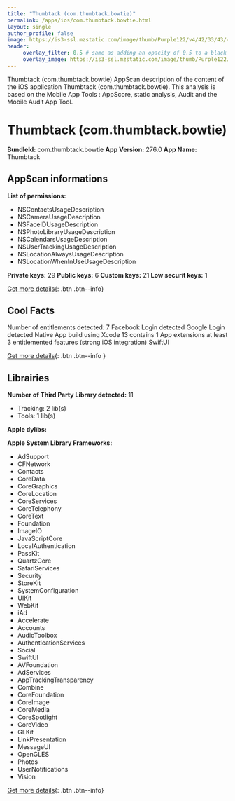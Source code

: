 ```yaml
---
title: "Thumbtack (com.thumbtack.bowtie)"
permalink: /apps/ios/com.thumbtack.bowtie.html
layout: single
author_profile: false
image: https://is3-ssl.mzstatic.com/image/thumb/Purple122/v4/42/33/43/42334378-8674-ecfe-281f-a3382169d5b4/AppIcon-1x_U007emarketing-0-7-0-85-220.png/512x512bb.jpg
header: 
     overlay_filter: 0.5 # same as adding an opacity of 0.5 to a black background
     overlay_image: https://is3-ssl.mzstatic.com/image/thumb/Purple122/v4/42/33/43/42334378-8674-ecfe-281f-a3382169d5b4/AppIcon-1x_U007emarketing-0-7-0-85-220.png/512x512bb.jpg
---
```

Thumbtack (com.thumbtack.bowtie) AppScan description of the content of the iOS application Thumbtack (com.thumbtack.bowtie). This analysis is based on the Mobile App Tools : AppScore, static analysis, Audit and the Mobile Audit App Tool.

# Thumbtack (com.thumbtack.bowtie)

**BundleId:** com.thumbtack.bowtie
**App Version:** 276.0
**App Name:** Thumbtack


## AppScan informations 

**List of permissions:** 
- NSContactsUsageDescription
- NSCameraUsageDescription
- NSFaceIDUsageDescription
- NSPhotoLibraryUsageDescription
- NSCalendarsUsageDescription
- NSUserTrackingUsageDescription
- NSLocationAlwaysUsageDescription
- NSLocationWhenInUseUsageDescription
  
  
**Private keys:** 29
**Public keys:** 6
**Custom keys:** 21
**Low securit keys:** 1
  
[Get more details](/pricing.html){: .btn .btn--info}

## Cool Facts

Number of entitlements detected: 7
Facebook Login detected
Google Login detected
Native App
build using Xcode 13
contains 1 App extensions
at least 3 entitlemented features (strong iOS integration)
SwiftUI
  
[Get more details](/pricing.html){: .btn .btn--info }

## Librairies 
**Number of Third Party Library detected:** 11
- Tracking: 2 lib(s)
- Tools: 1 lib(s)


**Apple dylibs:**


**Apple System Library Frameworks:**
- AdSupport
- CFNetwork
- Contacts
- CoreData
- CoreGraphics
- CoreLocation
- CoreServices
- CoreTelephony
- CoreText
- Foundation
- ImageIO
- JavaScriptCore
- LocalAuthentication
- PassKit
- QuartzCore
- SafariServices
- Security
- StoreKit
- SystemConfiguration
- UIKit
- WebKit
- iAd
- Accelerate
- Accounts
- AudioToolbox
- AuthenticationServices
- Social
- SwiftUI
- AVFoundation
- AdServices
- AppTrackingTransparency
- Combine
- CoreFoundation
- CoreImage
- CoreMedia
- CoreSpotlight
- CoreVideo
- GLKit
- LinkPresentation
- MessageUI
- OpenGLES
- Photos
- UserNotifications
- Vision


  
[Get more details](/pricing.html){: .btn .btn--info}

